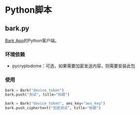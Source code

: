 # Python脚本

## bark.py

[Bark App](https://bark.day.app/#/?id=bark)的Python客户端。

### 环境依赖

* pycryptodome：可选，如果需要加密发送内容，则需要安装此包

### 使用

```python
bark = Bark("device_token")
bark.push("测试", title="标题")

bark = Bark("device_token", aes_key="aes_key")
bark.push_ciphertext("加密测试", title="标题")
```
